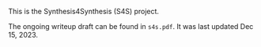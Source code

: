 This is the Synthesis4Synthesis (S4S) project. 

The ongoing writeup draft can be found in `s4s.pdf`. It was last updated Dec 15, 2023.
